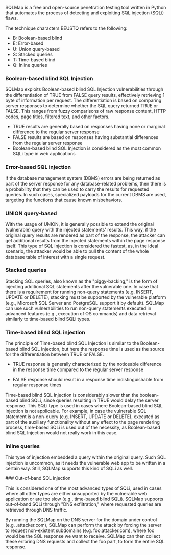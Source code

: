SQLMap is a free and open-source penetration testing tool written in Python that automates the process of detecting and exploiting SQL injection (SQLi) flaws.

The technique characters BEUSTQ refers to the following:
- B: Boolean-based blind
- E: Error-based
- U: Union query-based
- S: Stacked queries
- T: Time-based blind
- Q: Inline queries

### Boolean-based blind SQL Injection

SQLMap exploits Boolean-based blind SQL Injection vulnerabilities through the differentiation of TRUE from FALSE query results, effectively retrieving 1 byte of information per request. The differentiation is based on comparing server responses to determine whether the SQL query returned TRUE or FALSE. This ranges from fuzzy comparisons of raw response content, HTTP codes, page titles, filtered text, and other factors.

- TRUE results are generally based on responses having none or marginal difference to the regular server response
- FALSE results are based on responses having substantial differences from the regular server response
- Boolean-based blind SQL Injection is considered as the most common SQLi type in web applications

### Error-based SQL injection

If the database management system (DBMS) errors are being returned as part of the server response for any database-related problems, then there is a probability that they can be used to carry the results for requested queries. In such cases, specialized payloads for the current DBMS are used, targeting the functions that cause known misbehaviors.

### UNION query-based

With the usage of UNION, it is generally possible to extend the original (vulnerable) query with the injected statements' results. This way, if the original query results are rendered as part of the response, the attacker can get additional results from the injected statements within the page response itself. This type of SQL injection is considered the fastest, as, in the ideal scenario, the attacker would be able to pull the content of the whole database table of interest with a single request.

### Stacked queries

Stacking SQL queries, also known as the "piggy-backing," is the form of injecting additional SQL statements after the vulnerable one. In case that there is a requirement for running non-query statements (e.g. INSERT, UPDATE or DELETE), stacking must be supported by the vulnerable platform (e.g., Microsoft SQL Server and PostgreSQL support it by default). SQLMap can use such vulnerabilities to run non-query statements executed in advanced features (e.g., execution of OS commands) and data retrieval similarly to time-based blind SQLi types.

### Time-based blind SQL injection

The principle of Time-based blind SQL Injection is similar to the Boolean-based blind SQL Injection, but here the response time is used as the source for the differentiation between TRUE or FALSE.

- TRUE response is generally characterized by the noticeable difference in the response time compared to the regular server response

- FALSE response should result in a response time indistinguishable from regular response times

Time-based blind SQL Injection is considerably slower than the boolean-based blind SQLi, since queries resulting in TRUE would delay the server response. This SQLi type is used in cases where Boolean-based blind SQL Injection is not applicable. For example, in case the vulnerable SQL statement is a non-query (e.g. INSERT, UPDATE or DELETE), executed as part of the auxiliary functionality without any effect to the page rendering process, time-based SQLi is used out of the necessity, as Boolean-based blind SQL Injection would not really work in this case.

### Inline queries

This type of injection embedded a query within the original query. Such SQL injection is uncommon, as it needs the vulnerable web app to be written in a certain way. Still, SQLMap supports this kind of SQLi as well.

### Out-of-band SQL injection

This is considered one of the most advanced types of SQLi, used in cases where all other types are either unsupported by the vulnerable web application or are too slow (e.g., time-based blind SQLi). SQLMap supports out-of-band SQLi through "DNS exfiltration," where requested queries are retrieved through DNS traffic.

By running the SQLMap on the DNS server for the domain under control (e.g. .attacker.com), SQLMap can perform the attack by forcing the server to request non-existent subdomains (e.g. foo.attacker.com), where foo would be the SQL response we want to receive. SQLMap can then collect these erroring DNS requests and collect the foo part, to form the entire SQL response.